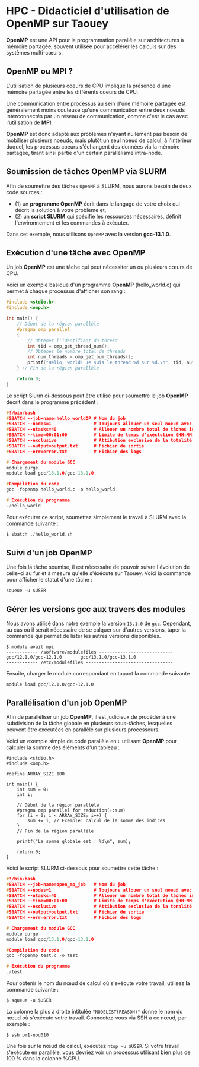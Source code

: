 # HPC - Didacticiel d'utilisation de OpenMP sur Taouey
**OpenMP** est une API pour la programmation parallèle sur architectures à mémoire partagée, souvent utilisée pour accélérer les calculs sur des systèmes multi-cœurs.

## OpenMP ou MPI ?
L'utilisation de plusieurs coeurs de CPU implique la présence d'une mémoire partagée entre les différents coeurs de CPU.

Une communication entre processus au sein d'une mémoire partagée est généralement moins couteuse qu'une communication entre deux noeuds interconnectés par un réseau de communication, comme c'est le cas avec l'utilisation de **MPI**.

**OpenMP** est donc adapté aux problèmes n'ayant nullement pas besoin de mobiliser plusieurs noeuds, mais plutôt un seul noeud de calcul, à l'intérieur duquel, les processus coeurs s'échangent des données via la mémoire partagée, tirant ainsi partie d'un certain parallélisme intra-node.


## Soumission de tâches OpenMP via SLURM

Afin de soumettre des tâches ```OpenMP``` à SLURM, nous aurons besoin de deux code sources : 
* (1) un **programme OpenMP** écrit dans le langage de votre choix qui décrit la solution à votre problème et,
* (2) un **script SLURM** qui spécifie les ressources nécessaires, définit l'environnement et les commandes à exécuter.

Dans cet exemple, nous utilisons ```OpenMP``` avec la version **gcc-13.1.0**.

## Exécution d'une tâche avec OpenMP
Un job **OpenMP** est une tâche qui peut nécessiter un ou plusieurs cœurs de CPU. 

Voici un exemple basique d'un programme **OpenMP** (hello_world.c) qui permet à chaque processus d'afficher son rang :

```C
#include <stdio.h>
#include <omp.h>

int main() {
    // Début de la région parallèle
    #pragma omp parallel
    {
        // Obtenez l'identifiant du thread
        int tid = omp_get_thread_num();
        // Obtenez le nombre total de threads
        int num_threads = omp_get_num_threads();
        printf("Hello, world! Je suis le thread %d sur %d.\n", tid, num_threads);
    } // Fin de la région parallèle

    return 0;
}
```
Le script Slurm ci-dessous peut être utilisé pour soumettre le job **OpenMP** décrit dans le programme précédent :

```C
#!/bin/bash
#SBATCH --job-name=hello_worldOP # Nom du job
#SBATCH --nodes=1                # Toujours allouer un seul noeud avec OpenMP
#SBATCH --ntasks=40              # Allouer un nombre total de tâches inférieur ou égal au nombre de coeurs (40) de chaque noeuod
#SBATCH --time=00:01:00          # Limite de temps d'exéctution (HH:MM:SS)
#SBATCH --exclusive              # Attibution exclusive de la totalité des noeuds 
#SBATCH --output=output.txt      # Fichier de sortie
#SBATCH --err=error.txt          # Fichier des logs

# Chargement du module GCC
module purge
module load gcc/13.1.0/gcc-13.1.0

#Compilation du code
gcc -fopenmp hello_world.c -o hello_world

# Exécution du programme
./hello_world
```

Pour exécuter ce script, soumettez simplement le travail à SLURM avec la commande suivante :
```C
$ sbatch ./hello_world.sh
```
## Suivi d'un job OpenMP 
Une fois la tâche soumise, il est nécessaire de pouvoir suivre l'évolution de celle-ci au fur et à mesure qu'elle s'éxécute sur Taouey.
Voici la commande pour afficher le statut d'une tâche :
```C
squeue -u $USER
```
## Gérer les versions gcc aux travers des modules
Nous avons utilisé dans notre exemple la version ```13.1.0``` de ```gcc```. Cependant, au cas où il serait nécessaire de se calquer sur d'autres versions, 
taper la commande qui permet de lister les autres versions disponibles.

```
$ module avail mpi
------------ /software/modulefiles ----------------------------
gcc/12.1.0/gcc-12.1.0       gcc/13.1.0/gcc-13.1.0
------------ /etc/modulefiles ---------------------------------

```
Ensuite, charger le module correspondant en tapant la commande suivante
```
module load gcc/12.1.0/gcc-12.1.0
```


## Parallélisation d'un job OpenMP 

Afin de paralléliser un job **OpenMP**, il est judicieux de procéder à une subdivision de la tâche globale en plusieurs sous-tâches,
lesquelles peuvent être exécutées en parallèle sur plusieurs processeurs. 


Voici un exemple simple de code parallèle en ```C``` utilisant **OpenMP** pour calculer la somme des éléments d'un tableau :
```
#include <stdio.h>
#include <omp.h>

#define ARRAY_SIZE 100

int main() {
    int sum = 0;
    int i;

    // Début de la région parallèle
    #pragma omp parallel for reduction(+:sum)
    for (i = 0; i < ARRAY_SIZE; i++) {
        sum += i; // Exemple: calcul de la somme des indices
    }
    // Fin de la région parallèle

    printf("La somme globale est : %d\n", sum);

    return 0;
}
```
Voici le script SLURM ci-dessous pour soumettre cette tâche :
```C
#!/bin/bash
#SBATCH --job-name=open_mp_job   # Nom du job
#SBATCH --nodes=1                # Toujours allouer un seul noeud avec OpenMP
#SBATCH --ntasks=40              # Allouer un nombre total de tâches inférieur ou égal au nombre de coeurs (40) de chaque noeuod
#SBATCH --time=00:01:00          # Limite de temps d'exéctution (HH:MM:SS)
#SBATCH --exclusive              # Attibution exclusive de la toralité des noeuds 
#SBATCH --output=output.txt      # Fichier de sortie
#SBATCH --err=error.txt          # Fichier des logs

# Chargement du module GCC
module purge
module load gcc/13.1.0/gcc-13.1.0

#Compilation du code
gcc -fopenmp test.c -o test

# Exécution du programme
./test
```

Pour obtenir le nom du nœud de calcul où s'exécute votre travail, utilisez la commande suivante :

```
$ squeue -u $USER
```
La colonne la plus à droite intitulée ```"NODELIST(REASON)"``` donne le nom du nœud où s'exécute votre travail. Connectez-vous via SSH à ce nœud, par exemple :

```
$ ssh pm1-nod010
```
Une fois sur le nœud de calcul, exécutez ```htop -u $USER```. 
Si votre travail s'exécute en parallèle, vous devriez voir un processus utilisant bien plus de 100 % dans la colonne %CPU. 



